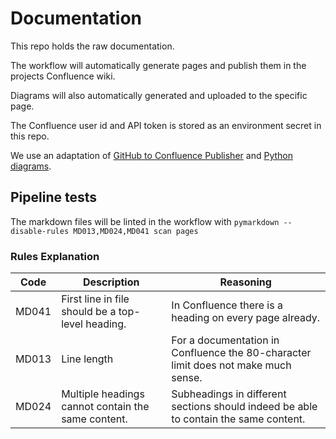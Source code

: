# Documentation

This repo holds the raw documentation.

The workflow will automatically generate pages and publish them in the projects Confluence wiki.

Diagrams will also automatically generated and uploaded to the specific page.

The Confluence user id and API token is stored as an environment secret in this repo.

We use an adaptation of [GitHub to Confluence Publisher](https://github.com/andygolubev/github-to-confluence-publisher) and [Python diagrams](https://diagrams.mingrammer.com/).

## Pipeline tests

The markdown files will be linted in the workflow with `pymarkdown --disable-rules MD013,MD024,MD041 scan pages`

### Rules Explanation

| Code        | Description | Reasoning |
| ----------- | ----------- |-----------|
| MD041       | First line in file should be a top-level heading.| In Confluence there is a heading on every page already.|
| MD013       | Line length | For a documentation in Confluence the 80-character limit does not make much sense.|
| MD024       | Multiple headings cannot contain the same content.| Subheadings in different sections should indeed be able to contain the same content.

